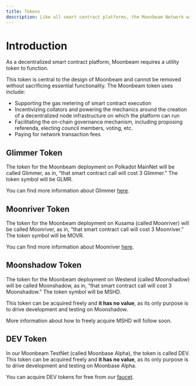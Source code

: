 ```yaml
---
title: Tokens
description: Like all smart contract platforms, the Moonbeam Network will require a utility token to function, which is called Glimmer (GLMR) for Polkadot, and River (RIVER) for Kusama.
---
```


# Introduction

As a decentralized smart contract platform, Moonbeam requires a utility token to function.  

This token is central to the design of Moonbeam and cannot be removed without sacrificing essential functionality. The Moonbeam token uses include:

 - Supporting the gas metering of smart contract execution
 - Incentivizing collators and powering the mechanics around the creation of a decentralized node infrastructure on which the platform can run
 - Facilitating the on-chain governance mechanism, including proposing referenda, electing council members, voting, etc.
 - Paying for network transaction fees

## Glimmer Token

The token for the Moonbeam deployment on Polkadot MainNet will be called Glimmer, as in, “that smart contract call will cost 3 Glimmer.”  The token symbol will be GLMR.

You can find more information about Glimmer [here](https://moonbeam.foundation/glimmer-token/).

## Moonriver Token

The token for the Moonbeam deployment on Kusama (called Moonriver) will be called Moonriver, as in, “that smart contract call will cost 3 Moonriver.”  The token symbol will be MOVR.

You can find more information about Moonriver [here](https://moonbeam.foundation/moonriver-token/).

## Moonshadow Token

The token for the Moonbeam deployment on Westend (called Moonshadow) will be called Moonshadow, as in, “that smart contract call will cost 3 Moonshadow.”  The token symbol will be MSHD.

This token can be acquired freely and **it has no value**, as its only purpose is to drive development and testing on Moonshadow.

More information about how to freely acquire MSHD will follow soon.

## DEV Token

In our Moonbeam TestNet (called Moonbase Alpha), the token is called DEV. This token can be acquired freely and **it has no value**, as its only purpose is to drive development and testing on Moonbase Alpha.

You can acquire DEV tokens for free from our [faucet](https://docs.moonbeam.network/getting-started/testnet/faucet/).
